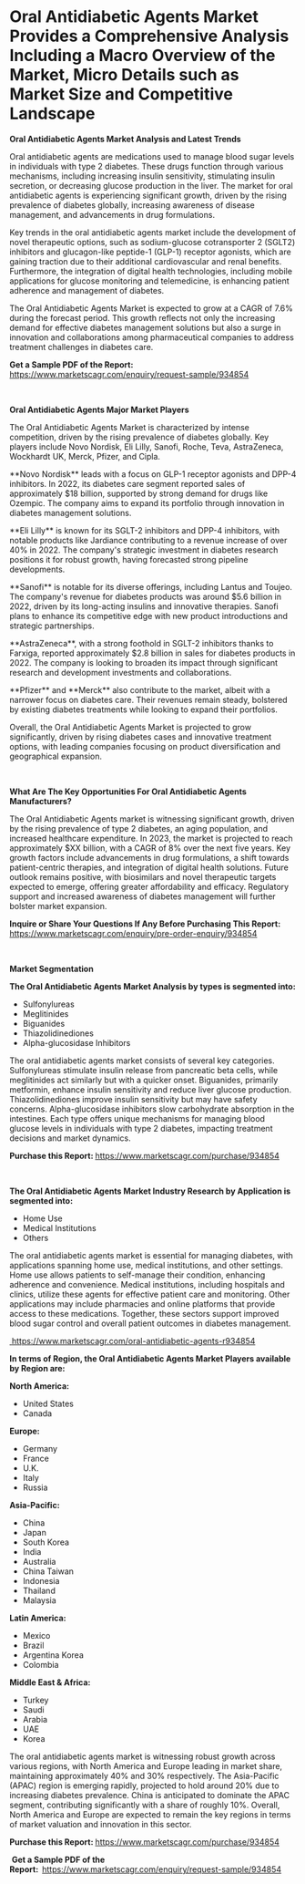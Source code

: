 <p><h1>Oral Antidiabetic Agents Market Provides a Comprehensive Analysis Including a Macro Overview of the Market, Micro Details such as Market Size and Competitive Landscape</h1></p><p><strong>Oral Antidiabetic Agents Market Analysis and Latest Trends</strong></p>
<p><p>Oral antidiabetic agents are medications used to manage blood sugar levels in individuals with type 2 diabetes. These drugs function through various mechanisms, including increasing insulin sensitivity, stimulating insulin secretion, or decreasing glucose production in the liver. The market for oral antidiabetic agents is experiencing significant growth, driven by the rising prevalence of diabetes globally, increasing awareness of disease management, and advancements in drug formulations.</p><p>Key trends in the oral antidiabetic agents market include the development of novel therapeutic options, such as sodium-glucose cotransporter 2 (SGLT2) inhibitors and glucagon-like peptide-1 (GLP-1) receptor agonists, which are gaining traction due to their additional cardiovascular and renal benefits. Furthermore, the integration of digital health technologies, including mobile applications for glucose monitoring and telemedicine, is enhancing patient adherence and management of diabetes.</p><p>The Oral Antidiabetic Agents Market is expected to grow at a CAGR of 7.6% during the forecast period. This growth reflects not only the increasing demand for effective diabetes management solutions but also a surge in innovation and collaborations among pharmaceutical companies to address treatment challenges in diabetes care.</p></p>
<p><strong>Get a Sample PDF of the Report:&nbsp;</strong> <a href="https://www.marketscagr.com/enquiry/request-sample/934854?utm_campaign=2097&utm_medium=2&utm_source=Github&utm_content=ia&utm_term=18042025&utm_id=oral-antidiabetic-agents">https://www.marketscagr.com/enquiry/request-sample/934854</a></p>
<p>&nbsp;</p>
<p><strong>Oral Antidiabetic Agents Major Market Players</strong></p>
<p><p>The Oral Antidiabetic Agents Market is characterized by intense competition, driven by the rising prevalence of diabetes globally. Key players include Novo Nordisk, Eli Lilly, Sanofi, Roche, Teva, AstraZeneca, Wockhardt UK, Merck, Pfizer, and Cipla.</p><p>**Novo Nordisk** leads with a focus on GLP-1 receptor agonists and DPP-4 inhibitors. In 2022, its diabetes care segment reported sales of approximately $18 billion, supported by strong demand for drugs like Ozempic. The company aims to expand its portfolio through innovation in diabetes management solutions.</p><p>**Eli Lilly** is known for its SGLT-2 inhibitors and DPP-4 inhibitors, with notable products like Jardiance contributing to a revenue increase of over 40% in 2022. The company's strategic investment in diabetes research positions it for robust growth, having forecasted strong pipeline developments.</p><p>**Sanofi** is notable for its diverse offerings, including Lantus and Toujeo. The company's revenue for diabetes products was around $5.6 billion in 2022, driven by its long-acting insulins and innovative therapies. Sanofi plans to enhance its competitive edge with new product introductions and strategic partnerships.</p><p>**AstraZeneca**, with a strong foothold in SGLT-2 inhibitors thanks to Farxiga, reported approximately $2.8 billion in sales for diabetes products in 2022. The company is looking to broaden its impact through significant research and development investments and collaborations.</p><p>**Pfizer** and **Merck** also contribute to the market, albeit with a narrower focus on diabetes care. Their revenues remain steady, bolstered by existing diabetes treatments while looking to expand their portfolios.</p><p>Overall, the Oral Antidiabetic Agents Market is projected to grow significantly, driven by rising diabetes cases and innovative treatment options, with leading companies focusing on product diversification and geographical expansion.</p></p>
<p>&nbsp;</p>
<p><strong>What Are The Key Opportunities For Oral Antidiabetic Agents Manufacturers?</strong></p>
<p><p>The Oral Antidiabetic Agents market is witnessing significant growth, driven by the rising prevalence of type 2 diabetes, an aging population, and increased healthcare expenditure. In 2023, the market is projected to reach approximately $XX billion, with a CAGR of 8% over the next five years. Key growth factors include advancements in drug formulations, a shift towards patient-centric therapies, and integration of digital health solutions. Future outlook remains positive, with biosimilars and novel therapeutic targets expected to emerge, offering greater affordability and efficacy. Regulatory support and increased awareness of diabetes management will further bolster market expansion.</p></p>
<p><strong>Inquire or Share Your Questions If Any Before Purchasing This Report:</strong> <a href="https://www.marketscagr.com/enquiry/pre-order-enquiry/934854?utm_campaign=2097&utm_medium=2&utm_source=Github&utm_content=ia&utm_term=18042025&utm_id=oral-antidiabetic-agents">https://www.marketscagr.com/enquiry/pre-order-enquiry/934854</a></p>
<p>&nbsp;</p>
<p><strong>Market Segmentation</strong></p>
<p><strong>The Oral Antidiabetic Agents Market Analysis by types is segmented into:</strong></p>
<p><ul><li>Sulfonylureas</li><li>Meglitinides</li><li>Biguanides</li><li>Thiazolidinediones</li><li>Alpha-glucosidase Inhibitors</li></ul></p>
<p><p>The oral antidiabetic agents market consists of several key categories. Sulfonylureas stimulate insulin release from pancreatic beta cells, while meglitinides act similarly but with a quicker onset. Biguanides, primarily metformin, enhance insulin sensitivity and reduce liver glucose production. Thiazolidinediones improve insulin sensitivity but may have safety concerns. Alpha-glucosidase inhibitors slow carbohydrate absorption in the intestines. Each type offers unique mechanisms for managing blood glucose levels in individuals with type 2 diabetes, impacting treatment decisions and market dynamics.</p></p>
<p><strong>Purchase this Report:&nbsp;</strong><a href="https://www.marketscagr.com/purchase/934854?utm_campaign=2097&utm_medium=2&utm_source=Github&utm_content=ia&utm_term=18042025&utm_id=oral-antidiabetic-agents">https://www.marketscagr.com/purchase/934854</a></p>
<p>&nbsp;</p>
<p><strong>The Oral Antidiabetic Agents Market Industry Research by Application is segmented into:</strong></p>
<p><ul><li>Home Use</li><li>Medical Institutions</li><li>Others</li></ul></p>
<p><p>The oral antidiabetic agents market is essential for managing diabetes, with applications spanning home use, medical institutions, and other settings. Home use allows patients to self-manage their condition, enhancing adherence and convenience. Medical institutions, including hospitals and clinics, utilize these agents for effective patient care and monitoring. Other applications may include pharmacies and online platforms that provide access to these medications. Together, these sectors support improved blood sugar control and overall patient outcomes in diabetes management.</p></p>
<p><a href="https://www.marketscagr.com/oral-antidiabetic-agents-r934854?utm_campaign=2097&utm_medium=2&utm_source=Github&utm_content=ia&utm_term=18042025&utm_id=oral-antidiabetic-agents">&nbsp;https://www.marketscagr.com/oral-antidiabetic-agents-r934854</a></p>
<p><strong>In terms of Region, the Oral Antidiabetic Agents Market Players available by Region are:</strong></p>
<p>
    <p> <strong> North America: </strong>
        <ul>
            <li>United States</li>
            <li>Canada</li>
        </ul>
        </p> 
    <p> <strong> Europe: </strong>
        <ul>
            <li>Germany</li>
            <li>France</li>
            <li>U.K.</li>
            <li>Italy</li>
            <li>Russia</li>
        </ul>
        </p> 
    <p> <strong> Asia-Pacific: </strong>
        <ul>
            <li>China</li>
            <li>Japan</li>
            <li>South Korea</li>
            <li>India</li>
            <li>Australia</li>
            <li>China Taiwan</li>
            <li>Indonesia</li>
            <li>Thailand</li>
            <li>Malaysia</li>
        </ul>
        </p> 
    <p> <strong> Latin America: </strong>
        <ul>
            <li>Mexico</li>
            <li>Brazil</li>
            <li>Argentina Korea</li>
            <li>Colombia</li>
        </ul>
        </p> 
    <p> <strong> Middle East & Africa: </strong>
        <ul>
            <li>Turkey</li>
            <li>Saudi</li>
            <li>Arabia</li>
            <li>UAE</li>
            <li>Korea</li>
        </ul>
    </p>
    </p>
<p><p>The oral antidiabetic agents market is witnessing robust growth across various regions, with North America and Europe leading in market share, maintaining approximately 40% and 30% respectively. The Asia-Pacific (APAC) region is emerging rapidly, projected to hold around 20% due to increasing diabetes prevalence. China is anticipated to dominate the APAC segment, contributing significantly with a share of roughly 10%. Overall, North America and Europe are expected to remain the key regions in terms of market valuation and innovation in this sector.</p></p>
<p><strong>Purchase this Report: </strong><a href="https://www.marketscagr.com/purchase/934854?utm_campaign=2097&utm_medium=2&utm_source=Github&utm_content=ia&utm_term=18042025&utm_id=oral-antidiabetic-agents">https://www.marketscagr.com/purchase/934854</a></p>
<p>&nbsp;<strong>Get a Sample PDF of the Report:&nbsp;&nbsp;</strong><a href="https://www.marketscagr.com/enquiry/request-sample/934854?utm_campaign=2097&utm_medium=2&utm_source=Github&utm_content=ia&utm_term=18042025&utm_id=oral-antidiabetic-agents">https://www.marketscagr.com/enquiry/request-sample/934854</a></p>
<p><strong></strong></p>
<p><p></p><p></p><p></p></p>